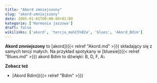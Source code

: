 ```yaml
---
title: "Akord zmniejszony"
slug: "akord-zmniejszony"
date: 2005-01-01T00:00:00+01:00
kategorie: ['Harmonia jazzowa']
draft: false
wikilinks: ['akord', 'tercja_ma%C5%82a', 'blues', 'Akord_Bdim']
---
```

**Akord zmniejszony** to [akord]({{< relref "Akord.md" >}}) składający się z
samych tercji małych<!-- link nie odnosił się do niczego: 'Akord zmniejszony' ('content/książka/Akord_zmniejszony.md') links to 'tercja_mała' ('content/książka/tercja_mała.md') and that does not exist -->. Na przykład spotykany w
[bluesie]({{< relref "Blues.md" >}}) akord Bdim to dźwięki: B, D, F, A♭

**Zobacz też**

  - [Akord Bdim]({{< relref "Bdim" >}})

